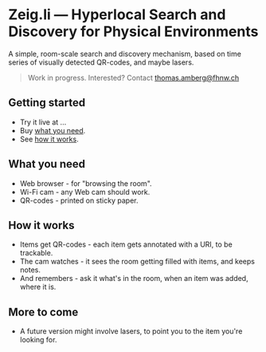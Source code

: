 # Zeig.li — Hyperlocal Search and Discovery for Physical Environments
A simple, room-scale search and discovery mechanism, based on time series of visually detected QR-codes, and maybe lasers.

> Work in progress. Interested? Contact thomas.amberg@fhnw.ch
## Getting started
* Try it live at ...
* Buy <a href="#what-you-need">what you need</a>.
* See <a href="#how-it-works">how it works</a>.
## What you need
* Web browser - for "browsing the room".
* Wi-Fi cam - any Web cam should work.
* QR-codes - printed on sticky paper.
## How it works
* Items get QR-codes - each item gets annotated with a URI, to be trackable.
* The cam watches - it sees the room getting filled with items, and keeps notes.
* And remembers - ask it what's in the room, when an item was added, where it is.
## More to come
* A future version might involve lasers, to point you to the item you're looking for.
